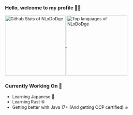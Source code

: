 ### Hello, welcome to my profile 👋🏻

<a href="https://github.com/anuraghazra/github-readme-stats">
  <img height=200 align="center" src="https://github-readme-stats.vercel.app/api?username=nlxdodge&show_icons=true&theme=transparent" alt="Github Stats of NLxDoDge" />
</a>
<a href="https://github.com/anuraghazra/convoychat">
  <img height=200 align="center" src="https://github-readme-stats.vercel.app/api/top-langs/?username=nlxdodge&layout=compact&theme=transparent&card_width=250" alt="Top languages of NLxDoDge" />
</a>

### Currently Working On 🚀

- Learning Japanese 🔰
- Learning Rust ⚙
- Getting better with Java 17+ (And getting OCP certified) ☕
